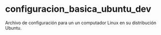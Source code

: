 # configuracion_basica_ubuntu_dev
Archivo de configuración para un un computador Linux en su distribución Ubuntu. 
